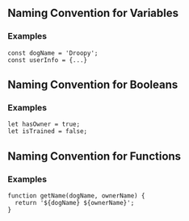 
##  Naming Convention for Variables
### Examples
    const dogName = 'Droopy';
    const userInfo = {...}
## Naming Convention for Booleans
### Examples

    let hasOwner = true;
    let isTrained = false;

## Naming Convention for Functions
### Examples

    function getName(dogName, ownerName) { 
      return '${dogName} ${ownerName}';
    }
